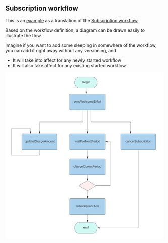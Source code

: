 ## Subscription workflow

This is an [example](https://github.com/longquanzheng/iwf/blob/main/src/com/indeed/iwf/demo/subscription) as a
translation of the [ Subscription workflow](https://cadenceworkflow.io/docs/concepts/workflows/#example)

Based on the workflow definition, a diagram can be drawn easily to illustrate the flow.

Imagine if you want to add some sleeping in somewhere of the workflow, you can add it right away without any versioning, and
* It will take into affect for any newly started workflow
* It will also take affect for any existing started workflow

![alt text](diagram.png "Subscription workflow")

